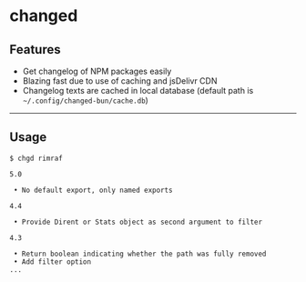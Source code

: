 # changed

## Features
- Get changelog of NPM packages easily
- Blazing fast due to use of caching and jsDelivr CDN
- Changelog texts are cached in local database (default path is `~/.config/changed-bun/cache.db`)

---

## Usage
```
$ chgd rimraf

5.0

 • No default export, only named exports

4.4

 • Provide Dirent or Stats object as second argument to filter

4.3

 • Return boolean indicating whether the path was fully removed
 • Add filter option
...
```

